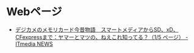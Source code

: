 Webページ
================================================================================

- [デジカメのメモリカード今昔物語　スマートメディアからSD、xD、CFexpressまで：ヤマーとマツの、ねえこれ知ってる？（1/5 ページ） \- ITmedia NEWS](https://www.itmedia.co.jp/news/articles/2203/30/news063.html)


